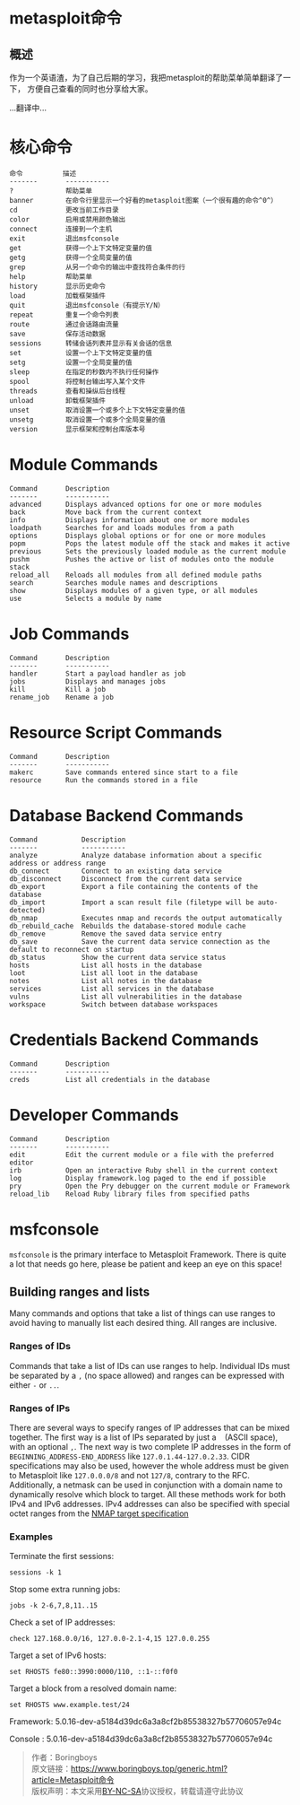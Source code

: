 # metasploit命令

## 概述
作为一个英语渣，为了自己后期的学习，我把metasploit的帮助菜单简单翻译了一下，
方便自己查看的同时也分享给大家。

...翻译中...

核心命令
=============

    命令          描述
    -------       -----------
    ?             帮助菜单
    banner        在命令行里显示一个好看的metasploit图案（一个很有趣的命令^0^）
    cd            更改当前工作目录
    color         启用或禁用颜色输出
    connect       连接到一个主机
    exit          退出msfconsole
    get           获得一个上下文特定变量的值
    getg          获得一个全局变量的值
    grep          从另一个命令的输出中查找符合条件的行
    help          帮助菜单
    history       显示历史命令
    load          加载框架插件
    quit          退出msfconsole（有提示Y/N）
    repeat        重复一个命令列表
    route         通过会话路由流量
    save          保存活动数据
    sessions      转储会话列表并显示有关会话的信息
    set           设置一个上下文特定变量的值
    setg          设置一个全局变量的值
    sleep         在指定的秒数内不执行任何操作
    spool         将控制台输出写入某个文件
    threads       查看和操纵后台线程
    unload        卸载框架插件
    unset         取消设置一个或多个上下文特定变量的值
    unsetg        取消设置一个或多个全局变量的值
    version       显示框架和控制台库版本号


Module Commands
===============

    Command       Description
    -------       -----------
    advanced      Displays advanced options for one or more modules
    back          Move back from the current context
    info          Displays information about one or more modules
    loadpath      Searches for and loads modules from a path
    options       Displays global options or for one or more modules
    popm          Pops the latest module off the stack and makes it active
    previous      Sets the previously loaded module as the current module
    pushm         Pushes the active or list of modules onto the module stack
    reload_all    Reloads all modules from all defined module paths
    search        Searches module names and descriptions
    show          Displays modules of a given type, or all modules
    use           Selects a module by name


Job Commands
============

    Command       Description
    -------       -----------
    handler       Start a payload handler as job
    jobs          Displays and manages jobs
    kill          Kill a job
    rename_job    Rename a job


Resource Script Commands
========================

    Command       Description
    -------       -----------
    makerc        Save commands entered since start to a file
    resource      Run the commands stored in a file


Database Backend Commands
=========================

    Command           Description
    -------           -----------
    analyze           Analyze database information about a specific address or address range
    db_connect        Connect to an existing data service
    db_disconnect     Disconnect from the current data service
    db_export         Export a file containing the contents of the database
    db_import         Import a scan result file (filetype will be auto-detected)
    db_nmap           Executes nmap and records the output automatically
    db_rebuild_cache  Rebuilds the database-stored module cache
    db_remove         Remove the saved data service entry
    db_save           Save the current data service connection as the default to reconnect on startup
    db_status         Show the current data service status
    hosts             List all hosts in the database
    loot              List all loot in the database
    notes             List all notes in the database
    services          List all services in the database
    vulns             List all vulnerabilities in the database
    workspace         Switch between database workspaces


Credentials Backend Commands
============================

    Command       Description
    -------       -----------
    creds         List all credentials in the database


Developer Commands
==================

    Command       Description
    -------       -----------
    edit          Edit the current module or a file with the preferred editor
    irb           Open an interactive Ruby shell in the current context
    log           Display framework.log paged to the end if possible
    pry           Open the Pry debugger on the current module or Framework
    reload_lib    Reload Ruby library files from specified paths


msfconsole
==========

`msfconsole` is the primary interface to Metasploit Framework. There is quite a
lot that needs go here, please be patient and keep an eye on this space!

Building ranges and lists
-------------------------

Many commands and options that take a list of things can use ranges to avoid
having to manually list each desired thing. All ranges are inclusive.

### Ranges of IDs

Commands that take a list of IDs can use ranges to help. Individual IDs must be
separated by a `,` (no space allowed) and ranges can be expressed with either
`-` or `..`.

### Ranges of IPs

There are several ways to specify ranges of IP addresses that can be mixed
together. The first way is a list of IPs separated by just a ` ` (ASCII space),
with an optional `,`. The next way is two complete IP addresses in the form of
`BEGINNING_ADDRESS-END_ADDRESS` like `127.0.1.44-127.0.2.33`. CIDR
specifications may also be used, however the whole address must be given to
Metasploit like `127.0.0.0/8` and not `127/8`, contrary to the RFC.
Additionally, a netmask can be used in conjunction with a domain name to
dynamically resolve which block to target. All these methods work for both IPv4
and IPv6 addresses. IPv4 addresses can also be specified with special octet
ranges from the [NMAP target
specification](https://nmap.org/book/man-target-specification.html)

### Examples

Terminate the first sessions:

    sessions -k 1

Stop some extra running jobs:

    jobs -k 2-6,7,8,11..15

Check a set of IP addresses:

    check 127.168.0.0/16, 127.0.0-2.1-4,15 127.0.0.255

Target a set of IPv6 hosts:

    set RHOSTS fe80::3990:0000/110, ::1-::f0f0

Target a block from a resolved domain name:

    set RHOSTS www.example.test/24
	
Framework: 5.0.16-dev-a5184d39dc6a3a8cf2b85538327b57706057e94c

Console  : 5.0.16-dev-a5184d39dc6a3a8cf2b85538327b57706057e94c

>作者：Boringboys  
>原文链接：https://www.boringboys.top/generic.html?article=Metasploit命令  
>版权声明：本文采用[BY-NC-SA](https://creativecommons.org/licenses/by-nc-sa/4.0/)协议授权，转载请遵守此协议
